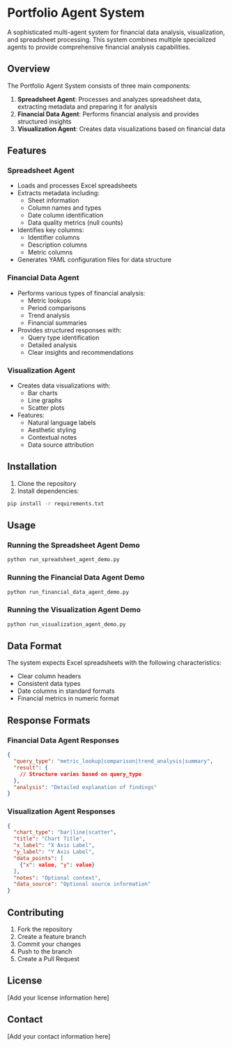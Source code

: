 # Portfolio Agent System

A sophisticated multi-agent system for financial data analysis, visualization, and spreadsheet processing. This system combines multiple specialized agents to provide comprehensive financial analysis capabilities.

## Overview

The Portfolio Agent System consists of three main components:

1. **Spreadsheet Agent**: Processes and analyzes spreadsheet data, extracting metadata and preparing it for analysis
2. **Financial Data Agent**: Performs financial analysis and provides structured insights
3. **Visualization Agent**: Creates data visualizations based on financial data

## Features

### Spreadsheet Agent
- Loads and processes Excel spreadsheets
- Extracts metadata including:
  - Sheet information
  - Column names and types
  - Date column identification
  - Data quality metrics (null counts)
- Identifies key columns:
  - Identifier columns
  - Description columns
  - Metric columns
- Generates YAML configuration files for data structure

### Financial Data Agent
- Performs various types of financial analysis:
  - Metric lookups
  - Period comparisons
  - Trend analysis
  - Financial summaries
- Provides structured responses with:
  - Query type identification
  - Detailed analysis
  - Clear insights and recommendations

### Visualization Agent
- Creates data visualizations with:
  - Bar charts
  - Line graphs
  - Scatter plots
- Features:
  - Natural language labels
  - Aesthetic styling
  - Contextual notes
  - Data source attribution

## Installation

1. Clone the repository
2. Install dependencies:
```bash
pip install -r requirements.txt
```

## Usage

### Running the Spreadsheet Agent Demo
```bash
python run_spreadsheet_agent_demo.py
```

### Running the Financial Data Agent Demo
```bash
python run_financial_data_agent_demo.py
```

### Running the Visualization Agent Demo
```bash
python run_visualization_agent_demo.py
```

## Data Format

The system expects Excel spreadsheets with the following characteristics:
- Clear column headers
- Consistent data types
- Date columns in standard formats
- Financial metrics in numeric format

## Response Formats

### Financial Data Agent Responses
```json
{
  "query_type": "metric_lookup|comparison|trend_analysis|summary",
  "result": {
    // Structure varies based on query_type
  },
  "analysis": "Detailed explanation of findings"
}
```

### Visualization Agent Responses
```json
{
  "chart_type": "bar|line|scatter",
  "title": "Chart Title",
  "x_label": "X Axis Label",
  "y_label": "Y Axis Label",
  "data_points": [
    {"x": value, "y": value}
  ],
  "notes": "Optional context",
  "data_source": "Optional source information"
}
```

## Contributing

1. Fork the repository
2. Create a feature branch
3. Commit your changes
4. Push to the branch
5. Create a Pull Request

## License

[Add your license information here]

## Contact

[Add your contact information here] 